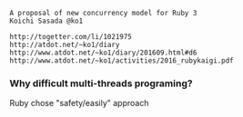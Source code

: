 
```
A proposal of new concurrency model for Ruby 3
Koichi Sasada @ko1

http://togetter.com/li/1021975
http://atdot.net/~ko1/diary
http://www.atdot.net/~ko1/diary/201609.html#d6
http://www.atdot.net/~ko1/activities/2016_rubykaigi.pdf
```

### Why difficult multi-threads programing?


Ruby chose "safety/easily" approach


